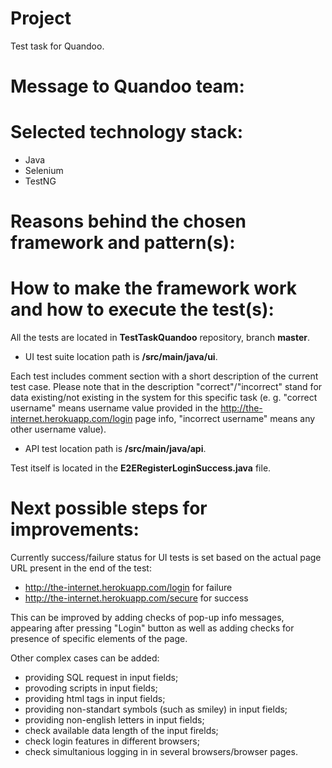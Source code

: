 # Project
Test task for Quandoo.

# **Message to Quandoo team:**

# **Selected technology stack:**

- Java
- Selenium
- TestNG

# **Reasons behind the chosen framework and pattern(s):**

# **How to make the framework work and how to execute the test(s):**

All the tests are located in **TestTaskQuandoo** repository, branch **master**.

- UI test suite location path is **/src/main/java/ui**.

Each test includes comment section with a short description of the current test case. Please note that in the description "correct"/"incorrect" stand for data existing/not existing in the system for this specific task (e. g. "correct username" means username value provided in the http://the-internet.herokuapp.com/login page info, "incorrect username" means any other username value).
- API test location path is **/src/main/java/api**.

Test itself is located in the **E2ERegisterLoginSuccess.java** file.

# **Next possible steps for improvements:**

Currently success/failure status for UI tests is set based on the actual page URL present in the end of the test: 
- http://the-internet.herokuapp.com/login for failure
- http://the-internet.herokuapp.com/secure for success

This can be improved by adding checks of pop-up info messages, appearing after pressing "Login" button as well as adding checks for presence of specific elements of the page.

Other complex cases can be added:
-  providing SQL request in input fields;
-  provoding scripts in input fields;
-  providing html tags in input fields;
-  providing non-standart symbols (such as smiley) in input fields;
-  providing non-english letters in input fields;
-  check available data length of the input firelds;
-  check login features in different browsers;
-  check simultanious logging in in several browsers/browser pages.
